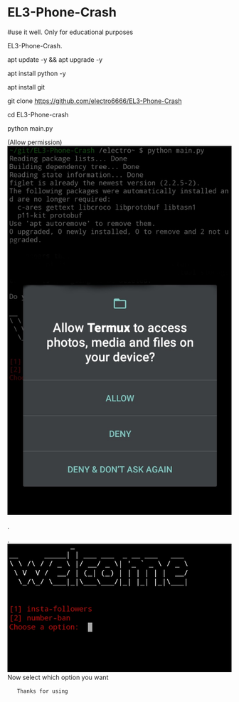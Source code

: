 # EL3-Phone-Crash


#use it well. Only for educational purposes

EL3-Phone-Crash.

apt update -y && apt upgrade -y


apt install python -y

apt install git 
 

git clone https://github.com/electro6666/EL3-Phone-Crash

cd EL3-Phone-crash

python main.py

(Allow permission)
![CHEESE!](App/permission-01.jpeg)

.

.
![CHEESE!](App/optionselect.jpg)
Now select which option you want 

 
    
       Thanks for using



